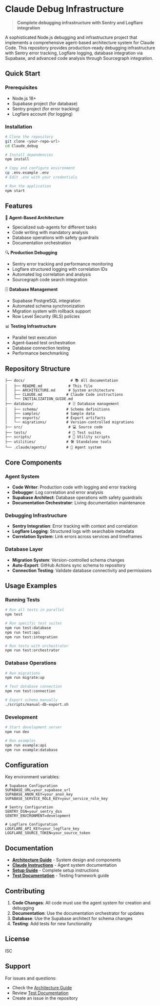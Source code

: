 # Claude Debug Infrastructure

> **Complete debugging infrastructure with Sentry and Logflare integration**

A sophisticated Node.js debugging and infrastructure project that implements a comprehensive agent-based architecture system for Claude Code. This repository provides production-ready debugging infrastructure with Sentry error tracking, Logflare logging, database integration via Supabase, and advanced code analysis through Sourcegraph integration.

## Quick Start

### Prerequisites
- Node.js 18+
- Supabase project (for database)
- Sentry project (for error tracking)
- Logflare account (for logging)

### Installation
```bash
# Clone the repository
git clone <your-repo-url>
cd Claude_debug

# Install dependencies
npm install

# Copy and configure environment
cp .env.example .env
# Edit .env with your credentials

# Run the application
npm start
```

## Features

🤖 **Agent-Based Architecture**
- Specialized sub-agents for different tasks
- Code writing with mandatory analysis
- Database operations with safety guardrails
- Documentation orchestration

🔍 **Production Debugging**
- Sentry error tracking and performance monitoring
- Logflare structured logging with correlation IDs
- Automated log correlation and analysis
- Sourcegraph code search integration

🗄️ **Database Management**
- Supabase PostgreSQL integration
- Automated schema synchronization
- Migration system with rollback support
- Row Level Security (RLS) policies

📊 **Testing Infrastructure**
- Parallel test execution
- Agent-based test orchestration
- Database connection testing
- Performance benchmarking

## Repository Structure

```
├── docs/                     # 📚 All documentation
│   ├── README.md            # This file
│   ├── ARCHITECTURE.md      # System architecture
│   ├── CLAUDE.md           # Claude Code instructions
│   └── INITIALIZATION_GUIDE.md
├── database/                # 🗄️ Database management
│   ├── schema/             # Schema definitions
│   ├── samples/            # Sample data
│   ├── exports/            # Export artifacts
│   └── migrations/         # Version-controlled migrations
├── src/                     # 💻 Source code
├── tests/                   # 🧪 Test suites
├── scripts/                 # 🔧 Utility scripts
├── utilities/              # 🛠️ Standalone tools
└── .claude/agents/         # 🤖 Agent system
```

## Core Components

### Agent System
- **Code Writer**: Production code with logging and error tracking
- **Debugger**: Log correlation and error analysis
- **Supabase Architect**: Database operations with safety guardrails
- **Documentation Orchestrator**: Living documentation maintenance

### Debugging Infrastructure
- **Sentry Integration**: Error tracking with context and correlation
- **Logflare Logging**: Structured logs with searchable metadata
- **Correlation System**: Link errors across services and timeframes

### Database Layer
- **Migration System**: Version-controlled schema changes
- **Auto-Export**: GitHub Actions sync schema to repository
- **Connection Testing**: Validate database connectivity and permissions

## Usage Examples

### Running Tests
```bash
# Run all tests in parallel
npm test

# Run specific test suites
npm run test:database
npm run test:api
npm run test:integration

# Run tests with orchestrator
npm run test:orchestrator
```

### Database Operations
```bash
# Run migrations
npm run migrate:up

# Test database connection
npm run test:connection

# Export schema manually
./scripts/manual-db-export.sh
```

### Development
```bash
# Start development server
npm run dev

# Run examples
npm run example:api
npm run example:database
```

## Configuration

Key environment variables:

```env
# Supabase Configuration
SUPABASE_URL=your_supabase_url
SUPABASE_ANON_KEY=your_anon_key
SUPABASE_SERVICE_ROLE_KEY=your_service_role_key

# Sentry Configuration
SENTRY_DSN=your_sentry_dsn
SENTRY_ENVIRONMENT=development

# Logflare Configuration
LOGFLARE_API_KEY=your_logflare_key
LOGFLARE_SOURCE_TOKEN=your_source_token
```

## Documentation

- **[Architecture Guide](docs/ARCHITECTURE.md)** - System design and components
- **[Claude Instructions](docs/CLAUDE.md)** - Agent system documentation
- **[Setup Guide](docs/INITIALIZATION_GUIDE.md)** - Complete setup instructions
- **[Test Documentation](tests/README.md)** - Testing framework guide

## Contributing

1. **Code Changes**: All code must use the agent system for creation and debugging
2. **Documentation**: Use the documentation orchestrator for updates
3. **Database**: Use the Supabase architect for schema changes
4. **Testing**: Add tests for new functionality

## License

ISC

## Support

For issues and questions:
- Check the [Architecture Guide](docs/ARCHITECTURE.md)
- Review [Test Documentation](tests/README.md)
- Create an issue in the repository